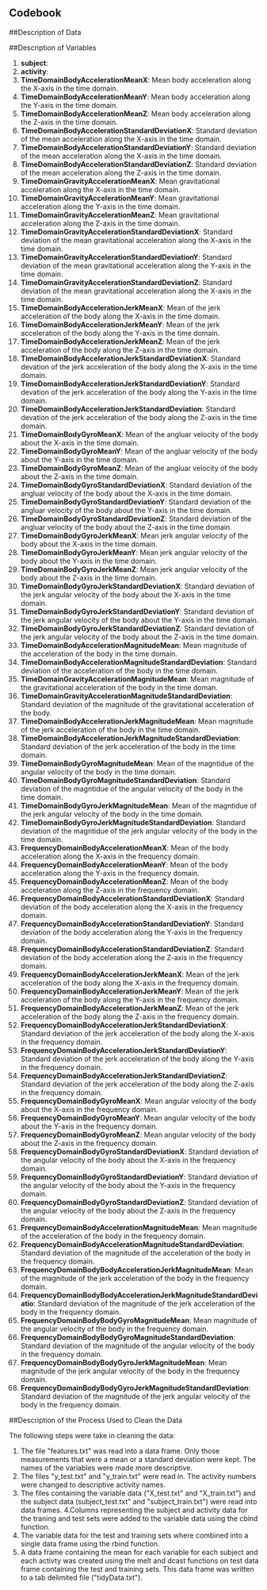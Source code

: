 Codebook
-------------------

##Description of Data

##Description of Variables

1. **subject**:
2. **activity**:
3. **TimeDomainBodyAccelerationMeanX**: Mean body acceleration along the X-axis in the time domain.    
4. **TimeDomainBodyAccelerationMeanY**: Mean body acceleration along the Y-axis in the time domain.
5. **TimeDomainBodyAccelerationMeanZ**: Mean body acceleration along the Z-axis in the time domain.
6. **TimeDomainBodyAccelerationStandardDeviationX**: Standard deviation of the mean acceleration along the X-axis in the time domain.
7. **TimeDomainBodyAccelerationStandardDeviationY**: Standard deviation of the mean acceleration along the X-axis in the time domain.
8. **TimeDomainBodyAccelerationStandardDeviationZ**: Standard deviation of the mean acceleration along the Z-axis in the time domain.
9. **TimeDomainGravityAccelerationMeanX**: Mean gravitational acceleration along the X-axis in the time domain.
10. **TimeDomainGravityAccelerationMeanY**: Mean gravitational acceleration along the Y-axis in the time domain.
11. **TimeDomainGravityAccelerationMeanZ**: Mean gravitational acceleration along the Z-axis in the time domain.
12. **TimeDomainGravityAccelerationStandardDeviationX**: Standard deviation of the mean gravitational acceleration along the X-axis in the time domain.
13. **TimeDomainGravityAccelerationStandardDeviationY**: Standard deviation of the mean gravitational acceleration along the Y-axis in the time domain.
14. **TimeDomainGravityAccelerationStandardDeviationZ**: Standard deviation of the mean gravitational acceleration along the X-axis in the time domain.
15. **TimeDomainBodyAccelerationJerkMeanX**: Mean of the jerk acceleration of the body along the X-axis in the time domain.
16. **TimeDomainBodyAccelerationJerkMeanY**: Mean of the jerk acceleration of the body along the Y-axis in the time domain.
17. **TimeDomainBodyAccelerationJerkMeanZ**: Mean of the jerk acceleration of the body along the Z-axis in the time domain.
18. **TimeDomainBodyAccelerationJerkStandardDeviationX**: Standard devation of the jerk acceleration of the body along the X-axis in the time domain.
19. **TimeDomainBodyAccelerationJerkStandardDeviationY**: Standard devation of the jerk acceleration of the body along the Y-axis in the time domain.
20. **TimeDomainBodyAccelerationJerkStandardDeviation**: Standard devation of the jerk acceleration of the body along the Z-axis in the time domain.
21. **TimeDomainBodyGyroMeanX**: Mean of the angluar velocity of the body about the X-axis in the time domain.
22. **TimeDomainBodyGyroMeanY**: Mean of the angluar velocity of the body about the Y-axis in the time domain.
23. **TimeDomainBodyGyroMeanZ**: Mean of the angluar velocity of the body about the Z-axis in the time domain.
24. **TimeDomainBodyGyroStandardDeviationX**: Standard deviation of the angluar velocity of the body about the X-axis in the time domain.
25. **TimeDomainBodyGyroStandardDeviationY**: Standard deviation of the angluar velocity of the body about the Y-axis in the time domain.
26. **TimeDomainBodyGyroStandardDeviationZ**: Standard deviation of the angluar velocity of the body about the Z-axis in the time domain.
27. **TimeDomainBodyGyroJerkMeanX**: Mean jerk angular velocity of the body about the X-axis in the time domain.
28. **TimeDomainBodyGyroJerkMeanY**: Mean jerk angular velocity of the body about the Y-axis in the time domain.
29. **TimeDomainBodyGyroJerkMeanZ**: Mean jerk angular velocity of the body about the Z-axis in the time domain.
30. **TimeDomainBodyGyroJerkStandardDeviationX**: Standard deviation of the jerk angular velocity of the body about the X-axis in the time domain.
31. **TimeDomainBodyGyroJerkStandardDeviationY**: Standard deviation of the jerk angular velocity of the body about the Y-axis in the time domain.
32. **TimeDomainBodyGyroJerkStandardDeviationZ**: Standard deviation of the jerk angular velocity of the body about the Z-axis in the time domain.
33. **TimeDomainBodyAccelerationMagnitudeMean**: Mean magnitude of the acceleration of the body in the time domain.
34. **TimeDomainBodyAccelerationMagnitudeStandardDeviation**: Standard deviation of the acceleration of the body in the time domain.
35. **TimeDomainGravityAccelerationMagnitudeMean**: Mean magnitude of the gravitational acceleration of the body in the time doman.
36. **TimeDomainGravityAccelerationMagnitudeStandardDeviation**: Standard deviation of the magnitude of the gravitational acceleration of the body.
37. **TimeDomainBodyAccelerationJerkMagnitudeMean**: Mean magnitude of the jerk acceleration of the body in the time domain.
38. **TimeDomainBodyAccelerationJerkMagnitudeStandardDeviation**: Standard deviation of the jerk acceleration of the body in the time domain.
39. **TimeDomainBodyGyroMagnitudeMean**: Mean of the magntidue of the angular velocity of the body in the time domain.
40. **TimeDomainBodyGyroMagnitudeStandardDeviation**: Standard deviation of the magntidue of the angular velocity of the body in the time domain.
41. **TimeDomainBodyGyroJerkMagnitudeMean**: Mean of the magntidue of the jerk angular velocity of the body in the time domain.
42. **TimeDomainBodyGyroJerkMagnitudeStandardDeviation**: Standard deviation of the magntidue of the jerk angular velocity of the body in the time domain.
43. **FrequencyDomainBodyAccelerationMeanX**: Mean of the body acceleration along the X-axis in the frequency domain.
44. **FrequencyDomainBodyAccelerationMeanY**: Mean of the body acceleration along the Y-axis in the frequency domain.
45. **FrequencyDomainBodyAccelerationMeanZ**: Mean of the body acceleration along the Z-axis in the frequency domain.
46. **FrequencyDomainBodyAccelerationStandardDeviationX**: Standard deviation of the body acceleration along the X-axis in the frequency domain.   
47. **FrequencyDomainBodyAccelerationStandardDeviationY**: Standard deviation of the body acceleration along the Y-axis in the frequency domain.    
48. **FrequencyDomainBodyAccelerationStandardDeviationZ**: Standard deviation of the body acceleration along the Z-axis in the frequency domain.    
49. **FrequencyDomainBodyAccelerationJerkMeanX**: Mean of the jerk acceleration of the body along the X-axis in the frequency domain.
50. **FrequencyDomainBodyAccelerationJerkMeanY**: Mean of the jerk acceleration of the body along the Y-axis in the frequency domain.
51. **FrequencyDomainBodyAccelerationJerkMeanZ**: Mean of the jerk acceleration of the body along the Z-axis in the frequency domain.
52. **FrequencyDomainBodyAccelerationJerkStandardDeviationX**: Standard deviation of the jerk acceleration of the body along the X-axis in the frequency domain.
53. **FrequencyDomainBodyAccelerationJerkStandardDeviationY**: Standard deviation of the jerk acceleration of the body along the Y-axis in the frequency domain.
54. **FrequencyDomainBodyAccelerationJerkStandardDeviationZ**: Standard deviation of the jerk acceleration of the body along the Z-axis in the frequency domain.
55. **FrequencyDomainBodyGyroMeanX**: Mean angular velocity of the body about the X-axis in the frequency domain.
56. **FrequencyDomainBodyGyroMeanY**: Mean angular velocity of the body about the Y-axis in the frequency domain.
57. **FrequencyDomainBodyGyroMeanZ**: Mean angular velocity of the body about the Z-axis in the frequency domain.
58. **FrequencyDomainBodyGyroStandardDeviationX**: Standard deviation of the angular velocity of the body about the X-axis in the frequency domain.
59. **FrequencyDomainBodyGyroStandardDeviationY**: Standard deviation of the angular velocity of the body about the Y-axis in the frequency domain.
60. **FrequencyDomainBodyGyroStandardDeviationZ**: Standard deviation of the angular velocity of the body about the Z-axis in the frequency domain.
61. **FrequencyDomainBodyAccelerationMagnitudeMean**: Mean magnitude of the acceleration of the body in the frequency domain.
62. **FrequencyDomainBodyAccelerationMagnitudeStandardDeviation**: Standard deviation of the magnitude of the acceleration of the body in the frequency domain. 
63. **FrequencyDomainBodyBodyAccelerationJerkMagnitudeMean**: Mean of the magnitude of the jerk acceleration of the body in the frequency domain.
64. **FrequencyDomainBodyBodyAccelerationJerkMagnitudeStandardDeviatio**: Standard deviation of the magnitude of the jerk acceleration of the body in the frequency domain.
65. **FrequencyDomainBodyBodyGyroMagnitudeMean**: Mean magnitude of the angular velocity of the body in the frequency domain.
66. **FrequencyDomainBodyBodyGyroMagnitudeStandardDeviation**: Standard deviation of the magnitude of the angular velocity of the body in the frequency domain.
67. **FrequencyDomainBodyBodyGyroJerkMagnitudeMean**: Mean magnitude of the jerk angular velocity of the body in the frequency domain.
68. **FrequencyDomainBodyBodyGyroJerkMagnitudeStandardDeviation**: Standard deviation of the magnitude of the jerk angular velocity of the body in the frequency domain.

##Description of the Process Used to Clean the Data

The following steps were take in cleaning the data:

1. The file "features.txt" was read into a data frame. Only those measurements that were a mean or a standard deviation were kept. The names of the variables were made more descriptive.
2. The files "y_test.txt" and "y_train.txt" were read in. The activity numbers were changed to descriptive activity names.
3. The files containing the variable data ("X_test.txt" and "X_train.txt") and the subject data (subject_test.txt" and "subject_train.txt") were read into data frames.
4.Columns representing the subject and activity data for the traning and test sets were added to the variable data using the cbind function.
5. The variable data for the test and training sets where combined into a single data frame using the rbind function.
6. A data frame containing the mean for each variable for each subject and each activty was created using the melt and dcast functions on test data frame containing the test and training sets. This data frame was written to a tab delimited file ("tidyData.txt").